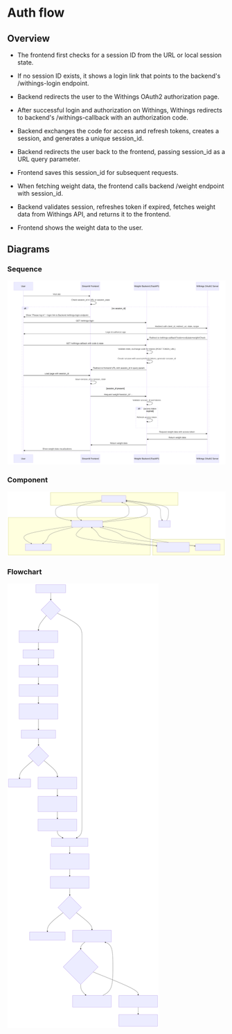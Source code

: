 # Auth flow

## Overview
- The frontend first checks for a session ID from the URL or local session state.

- If no session ID exists, it shows a login link that points to the backend's /withings-login endpoint.

- Backend redirects the user to the Withings OAuth2 authorization page.

- After successful login and authorization on Withings, Withings redirects to backend's /withings-callback with an authorization code.

- Backend exchanges the code for access and refresh tokens, creates a session, and generates a unique session_id.

- Backend redirects the user back to the frontend, passing session_id as a URL query parameter.

- Frontend saves this session_id for subsequent requests.

- When fetching weight data, the frontend calls backend /weight endpoint with session_id.

- Backend validates session, refreshes token if expired, fetches weight data from Withings API, and returns it to the frontend.

- Frontend shows the weight data to the user.

## Diagrams
### Sequence
![Authorization Sequence Diagram](./images/auth-sequence.svg)

### Component
![Authorization Component Diagram](./images/auth-component.svg)

### Flowchart
![Authorization Flowchart Diagram](./images/auth-flowchart.svg)
